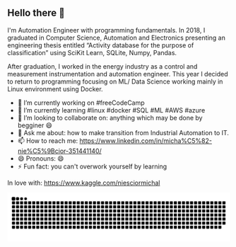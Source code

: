 ## Hello there 👋
I'm Automation Engineer with programming fundamentals. 
In 2018, I graduated in Computer Science, Automation and Electronics presenting an engineering thesis entitled 
“Activity database for the purpose of classification” using SciKit Learn, SQLite, Numpy, Pandas. 

After graduation, I worked in the energy industry as a control and measurement instrumentation and automation engineer. 
This year I decided to return to programming focusing on ML/ Data Science working mainly in Linux environment using Docker.

- 🔭 I’m currently working on #freeCodeCamp
- 🌱 I’m currently learning #linux #docker #SQL #ML #AWS #azure
- 👯 I’m looking to collaborate on: anything which may be done by begginer 😄
- 💬 Ask me about: how to make transition from Industrial Automation to IT.
- 📫 How to reach me: https://www.linkedin.com/in/micha%C5%82-nie%C5%9Bcior-351441140/
- 😄 Pronouns: 😄
- ⚡ Fun fact: you can't overwork yourself by learning

In love with: https://www.kaggle.com/niesciormichal

![snake gif](https://github.com/NiesciorMichal/NiesciorMichal/blob/output/github-contribution-grid-snake.svg)
